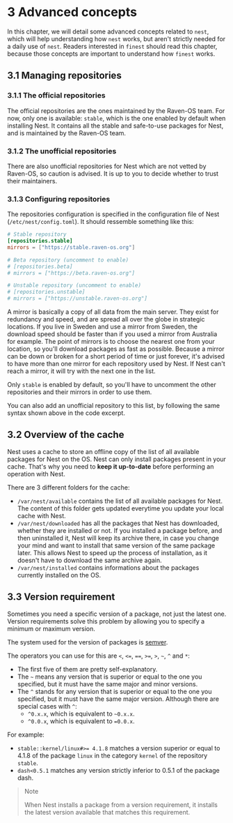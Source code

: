 # 3 Advanced concepts
In this chapter, we will detail some advanced concepts related to `nest`, which will help understanding how `nest` works, but aren't strictly needed for a daily use of `nest`.
Readers interested in `finest` should read this chapter, because those concepts are important to understand how `finest` works.

## 3.1 Managing repositories
### 3.1.1 The official repositories
The official repositories are the ones maintained by the Raven-OS team.
For now, only one is available: `stable`, which is the one enabled by default when installing Nest.
It contains all the stable and safe-to-use packages for Nest, and is maintained by the Raven-OS team.

### 3.1.2 The unofficial repositories
There are also unofficial repositories for Nest which are not vetted by Raven-OS, so caution is advised.
It is up to you to decide whether to trust their maintainers.

### 3.1.3 Configuring repositories
The repositories configuration is specified in the configuration file of Nest (`/etc/nest/config.toml`).
It should ressemble something like this:

```toml
# Stable repository
[repositories.stable]
mirrors = ["https://stable.raven-os.org"]

# Beta repository (uncomment to enable)
# [repositories.beta]
# mirrors = ["https://beta.raven-os.org"]

# Unstable repository (uncomment to enable)
# [repositories.unstable]
# mirrors = ["https://unstable.raven-os.org"]
```

A mirror is basically a copy of all data from the main server.
They exist for redundancy and speed, and are spread all over the globe in strategic locations.
If you live in Sweden and use a mirror from Sweden, the download speed should be faster than if you used a mirror from Australia for example.
The point of mirrors is to choose the nearest one from your location, so you'll download packages as fast as possible.
Because a mirror can be down or broken for a short period of time or just forever, it's advised to have more than one mirror for each repository used by Nest.
If Nest can't reach a mirror, it will try with the next one in the list.

Only `stable` is enabled by default, so you'll have to uncomment the other repositories and their mirrors in order to use them.

You can also add an unofficial repository to this list, by following the same syntax shown above in the code excerpt.

## 3.2 Overview of the cache
Nest uses a cache to store an offline copy of the list of all available packages for Nest on the OS.
Nest can only install packages present in your cache.
That's why you need to **keep it up-to-date** before performing an operation with Nest.

There are 3 different folders for the cache:
* `/var/nest/available` contains the list of all available packages for Nest.
The content of this folder gets updated everytime you update your local cache with Nest.
* `/var/nest/downloaded` has all the packages that Nest has downloaded, whether they are installed or not.
If you installed a package before, and then uninstalled it, Nest will keep its archive there, in case you change your mind and want to install that same version of the same package later.
This allows Nest to speed up the process of installation, as it doesn't have to download the same archive again.
* `/var/nest/installed` contains informations about the packages currently installed on the OS.

## 3.3 Version requirement
Sometimes you need a specific version of a package, not just the latest one.
Version requirements solve this problem by allowing you to specify a minimum or maximum version.

The system used for the version of packages is [semver](https://semver.org/).

The operators you can use for this are `<`, `<=`, `==`, `>=`, `>`, `~`, `^` and `*`:

* The first five of them are pretty self-explanatory.
* The `~` means any version that is superior or equal to the one you specified, but it must have the same major and minor versions.
* The `^` stands for any version that is superior or equal to the one you specified, but it must have the same major version.
Although there are special cases with `^`:
    * `^0.x.x`, which is equivalent to `~0.x.x`.
    * `^0.0.x`, which is equivalent to `=0.0.x`.

For example:
* `stable::kernel/linux#>= 4.1.8` matches a version superior or equal to 4.1.8 of the package `linux` in the category `kernel` of the repository `stable`.
* `dash<0.5.1` matches any version strictly inferior to 0.5.1 of the package dash.

> Note
>
> When Nest installs a package from a version requirement, it installs the latest version available that matches this requirement.
